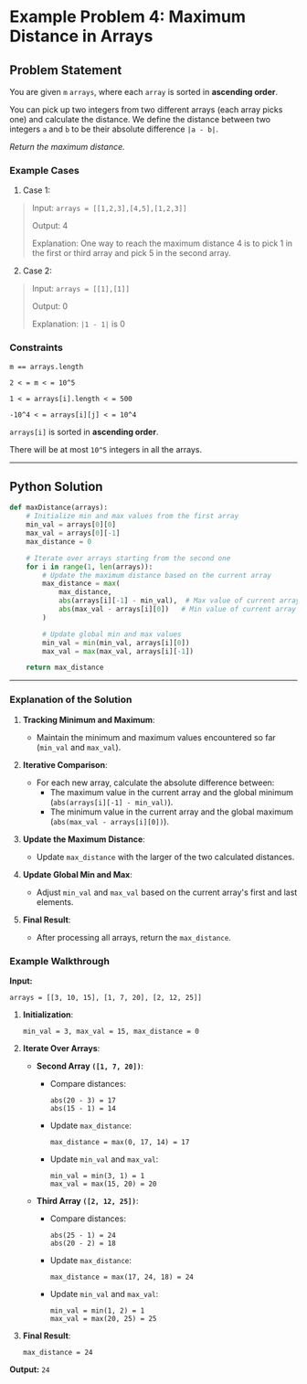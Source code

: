 # Example Problem 4: Maximum Distance in Arrays

## Problem Statement
You are given `m` `arrays`, where each `array` is sorted in **ascending order**.

You can pick up two integers from two different arrays (each array picks one) and calculate the distance. We define the distance between two integers `a` and `b` to be their absolute difference `|a - b|`.

*Return the maximum distance.*

### Example Cases
1. Case 1:
>Input: `arrays = [[1,2,3],[4,5],[1,2,3]]`
>
>Output: 4
>
>Explanation: One way to reach the maximum distance 4 is to pick 1 in the first or third array and pick 5 in the second array.

2. Case 2:
>Input: `arrays = [[1],[1]]`
>
>Output: 0
>
>Explanation: `|1 - 1|` is 0

### Constraints
`m == arrays.length`

`2 < = m < = 10^5`

`1 < = arrays[i].length < = 500`

`-10^4 < = arrays[i][j] < = 10^4`

`arrays[i]` is sorted in **ascending order**.

There will be at most `10^5` integers in all the arrays.

---
## Python Solution

```python
def maxDistance(arrays):
    # Initialize min and max values from the first array
    min_val = arrays[0][0]
    max_val = arrays[0][-1]
    max_distance = 0

    # Iterate over arrays starting from the second one
    for i in range(1, len(arrays)):
        # Update the maximum distance based on the current array
        max_distance = max(
            max_distance,
            abs(arrays[i][-1] - min_val),  # Max value of current array vs min value from previous arrays
            abs(max_val - arrays[i][0])   # Min value of current array vs max value from previous arrays
        )

        # Update global min and max values
        min_val = min(min_val, arrays[i][0])
        max_val = max(max_val, arrays[i][-1])

    return max_distance
```

---

### Explanation of the Solution

1. **Tracking Minimum and Maximum**:
   - Maintain the minimum and maximum values encountered so far (`min_val` and `max_val`).

2. **Iterative Comparison**:
   - For each new array, calculate the absolute difference between:
     - The maximum value in the current array and the global minimum (`abs(arrays[i][-1] - min_val)`).
     - The minimum value in the current array and the global maximum (`abs(max_val - arrays[i][0])`).

3. **Update the Maximum Distance**:
   - Update `max_distance` with the larger of the two calculated distances.

4. **Update Global Min and Max**:
   - Adjust `min_val` and `max_val` based on the current array's first and last elements.

5. **Final Result**:
   - After processing all arrays, return the `max_distance`.

### Example Walkthrough

**Input:**
```plaintext
arrays = [[3, 10, 15], [1, 7, 20], [2, 12, 25]]
```

1. **Initialization**:
   ```plaintext
   min_val = 3, max_val = 15, max_distance = 0
   ```

2. **Iterate Over Arrays**:
   - **Second Array `([1, 7, 20])`**:
     - Compare distances:
       ```plaintext
       abs(20 - 3) = 17
       abs(15 - 1) = 14
       ```
     - Update `max_distance`:
       ```plaintext
       max_distance = max(0, 17, 14) = 17
       ```
     - Update `min_val` and `max_val`:
       ```plaintext
       min_val = min(3, 1) = 1
       max_val = max(15, 20) = 20
       ```

   - **Third Array `([2, 12, 25])`**:
     - Compare distances:
       ```plaintext
       abs(25 - 1) = 24
       abs(20 - 2) = 18
       ```
     - Update `max_distance`:
       ```plaintext
       max_distance = max(17, 24, 18) = 24
       ```
     - Update `min_val` and `max_val`:
       ```plaintext
       min_val = min(1, 2) = 1
       max_val = max(20, 25) = 25
       ```

3. **Final Result**:
   ```plaintext
   max_distance = 24
   ```

**Output:** `24`
